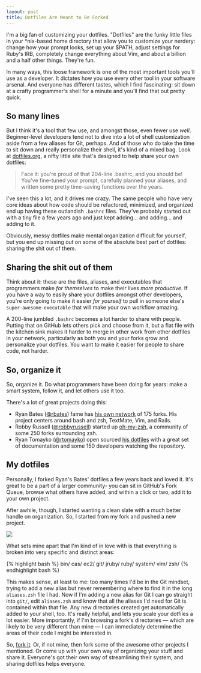 ```yaml
---
layout: post
title: Dotfiles Are Meant to Be Forked
---
```


I'm a big fan of customizing your dotfiles. "Dotfiles" are the funky little files in your *nix-based home directory that allow you to customize your nerdery: change how your prompt looks, set up your $PATH, adjust settings for Ruby's IRB, completely change everything about Vim, and about a billion and a half other things. They're fun.

In many ways, this loose framework is one of the most important tools you'll use as a developer. It dictates how you use every other tool in your software arsenal. And everyone has different tastes, which I find fascinating: sit down at a crafty programmer's shell for a minute and you'll find that out pretty quick.

## So many lines

But I think it's a tool that few use, and amongst those, even fewer use *well*. Beginner-level developers tend not to dive into a lot of shell customization aside from a few aliases for Git, perhaps. And of those who do take the time to sit down and really personalize their shell, it's kind of a mixed bag. Look at [dotfiles.org](http://dotfiles.org), a nifty little site that's designed to help share your own dotfiles:

> Face it: you're proud of that 204-line .bashrc, and you should be! You've fine-tuned your prompt, carefully planned your aliases, and written some pretty time-saving functions over the years.

I've seen this a lot, and it drives me crazy. The same people who have very core ideas about how code should be refactored, minimized, and organized end up having these outlandish `.bashrc` files. They've probably started out with a tiny file a few years ago and just kept adding... and adding... and adding to it.

Obviously, messy dotfiles make mental organization difficult for yourself, but you end up missing out on some of the absolute best part of dotfiles: sharing the shit out of them.

## Sharing the shit out of them

Think about it: these are the files, aliases, and executables that programmers make *for themselves* to make their lives *more productive*. If you have a way to easily share your dotfiles amongst other developers, you're only going to make it easier *for yourself* to pull in someone else's `super-awesome-executable` that will make your own workflow amazing.

A 200-line jumbled `.bashrc` becomes a lot harder to share with people. Putting that on GitHub lets others pick and choose from it, but a flat file with the kitchen sink makes it harder to merge in other work from other dotfiles in your network, particularly as both you and your forks grow and personalize your dotfiles. You want to make it easier for people to share code, not harder.

## So, organize it

So, organize it. Do what programmers have been doing for years: make a smart system, follow it, and let others use it too.

There's a lot of great projects doing this:

- Ryan Bates ([@rbates](http://twitter.com/rbates)) fame has [his own network](http://github.com/ryanb/dotfiles) of 175 forks. His project centers around bash and zsh, TextMate, Vim, and Rails.
- Robby Russell ([@robbyrussell](http://twitter.com/robbyrussell)) started up [oh-my-zsh](http://github.com/robbyrussell/oh-my-zsh), a community of some 250 forks surrounding zsh.
- Ryan Tomayko ([@rtomayko](http://twitter.com/rtomayko)) open sourced [his dotfiles](http://github.com/rtomayko/dotfiles) with a great set of documentation and some 150 developers watching the repository.

## My dotfiles

Personally, I forked Ryan's Bates' dotfiles a few years back and loved it. It's great to be a part of a larger community- you can sit in GitHub's Fork Queue, browse what others have added, and within a click or two, add it to your own project.

After awhile, though, I started wanting a clean slate with a much better handle on organization. So, I started from my fork and pushed a new project.

<a href="http://github.com/holman/dotfiles"><img src="http://cl.ly/24fM/content"></a>

What sets mine apart that I'm kind of in love with is that everything is broken into very specific and distinct areas:

{% highlight bash %}
  bin/
  cas/
  ec2/
  git/
  jruby/
  ruby/
  system/
  vim/
  zsh/
{% endhighlight bash %}

This makes sense, at least to me: too many times I'd be in the Git mindset, trying to add a new alias but never remembering where to find it in the long `aliases.zsh` file I had. Now if I'm adding a new alias for Git I can go straight into `git/`, edit `aliases.zsh` and know that all the aliases I'd need for Git is contained within that file. Any new directories created get automatically added to your shell, too. It's really helpful, and lets you scale your dotfiles a lot easier. More importantly, if I'm browsing a fork's directories — which are likely to be very different than mine — I can immediately determine the areas of their code I might be interested in.

So, [fork it](http://github.com/holman/dotfiles). Or, if not mine, then fork some of the awesome other projects I mentioned. Or come up with your own way of organizing your stuff and share it. Everyone's got their own way of streamlining their system, and sharing dotfiles helps everyone.